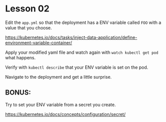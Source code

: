 # Lesson 02

Edit the `app.yml` so that the deployment has a ENV variable called `FOO` with a value that you choose. 

https://kubernetes.io/docs/tasks/inject-data-application/define-environment-variable-container/

Apply your modified yaml file and watch again with `watch kubectl get pod` what happens. 

Verify with `kubectl describe` that your ENV variable is set on the pod.

Navigate to the deployment and get a little surprise.

## BONUS:

Try to set your ENV variable from a secret you create.

https://kubernetes.io/docs/concepts/configuration/secret/
